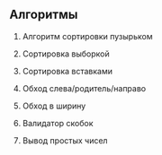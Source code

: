 ## Алгоритмы

1. Алгоритм сортировки пузырьком

2. Сортировка выборкой

3. Сортировка вставками

4. Обход слева/родитель/направо

5. Обход в ширину

6. Валидатор скобок

7. Вывод простых чисел